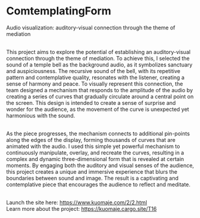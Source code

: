 # ComtemplatingForm
Audio visualization: auditory-visual connection through the theme of mediation

<br>This project aims to explore the potential of establishing an auditory-visual connection through the theme of mediation. To achieve this, I selected the sound of a temple bell as the background audio, as it symbolizes sanctuary and auspiciousness. The recursive sound of the bell, with its repetitive pattern and contemplative quality, resonates with the listener, creating a sense of harmony and peace. To visually represent this connection, the team designed a mechanism that responds to the amplitude of the audio by creating a series of curves that gradually circulate around a central point on the screen. This design is intended to create a sense of surprise and wonder for the audience, as the movement of the curve is unexpected yet harmonious with the sound.

<br>As the piece progresses, the mechanism connects to additional pin-points along the edges of the display, forming thousands of curves that are animated with the audio. I used this simple yet powerful mechanism to continuously manipulate, overlay, and recreate the curves, resulting in a complex and dynamic three-dimensional form that is revealed at certain moments. By engaging both the auditory and visual senses of the audience, this project creates a unique and immersive experience that blurs the boundaries between sound and image. The result is a captivating and contemplative piece that encourages the audience to reflect and meditate.


<br>Launch the site here: https://www.kuomaje.com/2/2.html
<br>Learn more about the project: https://kuomaje.cargo.site/T16

